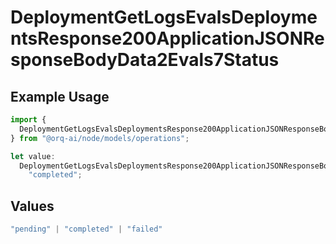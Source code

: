 # DeploymentGetLogsEvalsDeploymentsResponse200ApplicationJSONResponseBodyData2Evals7Status

## Example Usage

```typescript
import {
  DeploymentGetLogsEvalsDeploymentsResponse200ApplicationJSONResponseBodyData2Evals7Status,
} from "@orq-ai/node/models/operations";

let value:
  DeploymentGetLogsEvalsDeploymentsResponse200ApplicationJSONResponseBodyData2Evals7Status =
    "completed";
```

## Values

```typescript
"pending" | "completed" | "failed"
```
